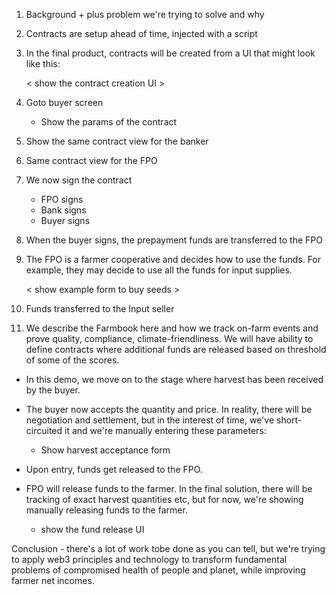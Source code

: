 1. Background + plus problem we're trying to solve and why
2. Contracts are setup ahead of time, injected with a script
3. In the final product, contracts will be created from a UI that might look like this:
    
    < show the contract creation UI >
4. Goto buyer screen
    - Show the params of the contract
5. Show the same contract view for the banker
6. Same contract view for the FPO
7. We now sign the contract
    - FPO signs
    - Bank signs
    - Buyer signs
8. When the buyer signs, the prepayment funds are transferred to the FPO
9. The FPO is a farmer cooperative and decides how to use the funds. For example, they may decide to use all the funds for input supplies. 

    < show example form to buy seeds >

10. Funds transferred to the Input seller

11. We describe the Farmbook here and how we track on-farm events and prove quality, compliance, climate-friendliness. We will have ability to define contracts where additional funds are released based on threshold of some of the scores.

- In this demo, we move on to the stage where harvest has been received by the buyer.
- The buyer now accepts the quantity and price. In reality, there will be negotiation and settlement, but in the interest of time, we've short-circuited it and we're manually entering these parameters:
    - Show harvest acceptance form
- Upon entry, funds get released to the FPO.
- FPO will release funds to the farmer. In the final solution, there will be tracking of exact harvest quantities etc, but for now, we're showing manually releasing funds to the farmer.

  - show the fund release UI

Conclusion - there's a lot of work tobe done as you can tell, but we're trying to apply web3 principles and technology to transform fundamental problems of compromised health of people and planet, while improving farmer net incomes.

